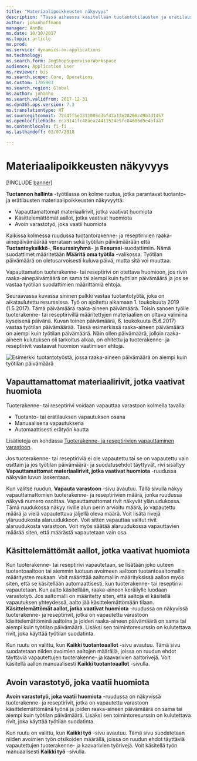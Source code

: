 ```yaml
---
title: "Materiaalipoikkeusten näkyvyys"
description: "Tässä aiheessa käsitellään tuotantotilausten ja erätilausten materiaalipoikkeusten näkyvyyden parantamista."
author: johanhoffmann
manager: AnnBe
ms.date: 10/30/2017
ms.topic: article
ms.prod: 
ms.service: dynamics-ax-applications
ms.technology: 
ms.search.form: JmgShopSupervisorWorkspace
audience: Application User
ms.reviewer: bis
ms.search.scope: Core, Operations
ms.custom: 1705903
ms.search.region: Global
ms.author: johanho
ms.search.validfrom: 2017-12-31
ms.dyn365.ops.version: 7.3
ms.translationtype: HT
ms.sourcegitcommit: 72d4ff5e1311005d3bf43a13e28208cd9b3d1457
ms.openlocfilehash: eca3141fc48aea24411524e5fc84686d9e4bfaa7
ms.contentlocale: fi-fi
ms.lasthandoff: 03/07/2018

---
```

# <a name="visibility-into-material-exceptions"></a>Materiaalipoikkeusten näkyvyys

[!INCLUDE [banner](../includes/banner.md)]

**Tuotannon hallinta** -työtilassa on kolme ruutua, jotka parantavat tuotanto- ja erätilausten materiaalipoikkeusten näkyvyyttä:

- Vapauttamattomat materiaalirivit, jotka vaativat huomiota
- Käsittelemättömät aallot, jotka vaativat huomiota
- Avoin varastotyö, joka vaatii huomiota

Kaikissa kolmessa ruudussa tuotantorakenne- ja reseptirivien raaka-ainepäivämäärää verrataan sekä työtilan päivämäärään että **Tuotantoyksikkö**-, **Resurssiryhmä**- ja **Resurssi**-suodattimiin. Nämä suodattimet määritetään **Määritä oma työtila** -valikossa. Työtilan päivämäärä on oletusarvoisesti kuluva päivä, mutta sitä voi muuttaa.

Vapauttamaton tuoterakenne- tai reseptirivi on otettava huomioon, jos rivin raaka-ainepäivämäärä on sama tai aiempi kuin työtilan päivämäärä ja jos se vastaa työtilan suodattimien määrittämiä ehtoja.

Seuraavassa kuvassa sininen palkki vastaa tuotantotyötä, joka on aikataulutettu resurssissa. Työ on ajoitettu alkamaan 1. toukokuuta 2019 (1.5.2017). Tämä päivämäärä raaka-aineen päivämäärä. Toisin sanoen työlle tuoterakenne- tai reseptirivillä määritettyjen materiaalien on oltava valmiina kyseisenä päivänä. Kuvan toinen päivämäärä, 6. toukokuuta (5.6.2017) vastaa työtilan päivämäärää. Tässä esimerkissä raaka-aineen päivämäärä on aiempi kuin työtilan päivämäärä. Näin ollen päivämäärä, jolloin raaka-aineen kulutuksen oli tarkoitus alkaa, on ohitettu ja tuoterakenne- ja reseptirivit vastaavat huomion vaatimisen ehtoja.

![Esimerkki tuotantotyöstä, jossa raaka-aineen päivämäärä on aiempi kuin työtilan päivämäärä](./media/improved-visibility.png)

## <a name="unreleased-material-lines-needing-attention"></a>Vapauttamattomat materiaalirivit, jotka vaativat huomiota

Tuoterakenne- tai reseptirivi voidaan vapauttaa varastoon kolmella tavalla:

- Tuotanto- tai erätilauksen vapautuksen osana
- Manuaalisena vapautuksena
- Automaattisesti erätyön kautta

Lisätietoja on kohdassa [Tuoterakenne- ja reseptirivien vapauttaminen varastoon](releasing-bom-and-formula-lines-to-warehouse.md). 

Jos tuoterakenne- tai reseptiriviä ei ole vapautettu tai se on vapautettu vain osittain ja jos työtilan päivämäärä- ja suodatusehdot täyttyvät, rivi sisältyy **Vapauttamattomat materiaalirivit, jotka vaativat huomiota** -ruudussa näkyvän luvun laskentaan.

Kun valitse ruudun, **Vapauta varastoon** -sivu avautuu. Tällä sivulla näkyy vapauttamattomien tuoterakenne- ja reseptirivien määrä, jonka ruudussa näkyvä numero osoittaa. Vapauttamattomat rivit näkyvät yläruudukossa. Tämä ruudukossa näkyy riville alun perin arvioitu määrä, jo vapautettu määrä ja vielä vapautettava jäljellä oleva määrä. Voit lisätä rivejä yläruudukosta alaruudukkoon. Voit sitten vapauttaa valitut rivit alaruudukosta varastoon. Voit myös säätää alaruudukossa vapauttavien määrää siten, että määrästä vapautetaan vain osa.

## <a name="unprocessed-waves-needing-attention"></a>Käsittelemättömät aallot, jotka vaativat huomiota

Kun tuoterakenne- tai reseptirivi vapautetaan, se lisätään joko uuteen tuotantoaaltoon tai aiemmin luotuun avoimeen aaltoon tuotantoaaltomallin määritysten mukaan. Voit määrittää aaltomallin määrityksissä aallon myös siten, että se käsitellään automaattisesti, kun tuoterakenne- tai reseptirivi vapautetaan. Kun aalto käsitellään, raaka-aineen keräilylle luodaan varastotyö. Jos aaltomalli on määritetty siten, että aaltoja ei käsitellä vapautuksen yhteydessä, aalto jää käsittelemättömään tilaan. **Käsittelemättömät aallot, jotka vaativat huomiota** -ruudussa on näkyvissä tuoterakenne- ja reseptirivit, jotka on vapautettu varastoon käsittelemättöminä aaltoina ja joiden raaka-aineen päivämäärä on sama tai aiempi kuin työtilan päivämäärä. Lisäksi sen toimintoresurssin on kulutettava rivit, joka käyttää työtilan suodatinta.

Kun ruutu on valittu, kun **Kaikki tuotantoaallot** -sivu avautuu. Tämä sivu suodatetaan niiden avoimien aaltojen määrällä, joissa on ruudun ehdot täyttäviä vapautettujen tuoterakenne- ja kaavarivien aaltorivejä. Voit käsitellä aallon manuaalisesti **Kaikki tuotantoaallot** -sivulla.

## <a name="open-warehouse-work-needing-attention"></a>Avoin varastotyö, joka vaatii huomiota

**Avoin varastotyö, joka vaatii huomiota** -ruudussa on näkyvissä tuoterakenne- ja reseptirivit, jotka on vapautettu varastoon käsittelemättömänä työnä ja joiden raaka-aineen päivämäärä on sama tai aiempi kuin työtilan päivämäärä. Lisäksi sen toimintoresurssin on kulutettava rivit, joka käyttää työtilan suodatinta.

Kun ruutu on valittu, kun **Kaikki työ** -sivu avautuu. Tämä sivu suodatetaan niiden avoimien työn otsikoiden määrällä, joissa on ruudun ehdot täyttäviä vapautettujen tuoterakenne- ja kaavarivien työrivejä. Voit käsitellä työn manuaalisesti **Kaikki työ** -sivulla.

